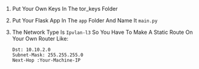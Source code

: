 1) Put Your Own Keys In The tor_keys Folder
2) Put Your Flask App In The `app` Folder And Name It `main.py`
3) The Network Type Is `Ipvlan-l3`
So You Have To Make A Static Route On Your Own Router Like:

       Dst: 10.10.2.0
       Subnet-Mask: 255.255.255.0
       Next-Hop :Your-Machine-IP
